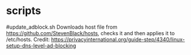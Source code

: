 # scripts

#update_adblock.sh
Downloads host file from https://github.com/StevenBlack/hosts, checks it and then applies it to /etc/hosts.
Credit: https://privacyinternational.org/guide-step/4340/linux-setup-dns-level-ad-blocking
